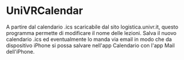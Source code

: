 # UniVRCalendar

A partire dal calendario .ics scaricabile dal sito logistica.univr.it, questo programma permette di modificare il nome delle lezioni. Salva il nuovo calendario .ics ed eventualmente lo manda via email in modo che da dispositivo iPhone si possa salvare nell'app Calendario con l'app Mail dell'iPhone.
